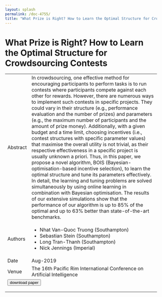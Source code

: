 ```yaml
---
layout: splash
permalink: /doc-4755/
title: "What Prize is Right? How to Learn the Optimal Structure for Crowdsourcing Contests"
---
```


# What Prize is Right? How to Learn the Optimal Structure for Crowdsourcing Contests

<table>
    <tbody>
    <tr>
        <td>Abstract</td>
        <td>In crowdsourcing, one effective method for encouraging participants to perform tasks is to run contests where participants compete against each other for rewards. However, there are numerous ways to implement such contests in specific projects. They could vary in their structure (e.g., performance evaluation and the number of prizes) and parameters (e.g., the maximum number of participants and the amount of prize money). Additionally, with a given budget and a time limit, choosing incentives (i.e., contest structures with specific parameter values) that maximise the overall utility is not trivial, as their respective effectiveness in a specific project is usually unknown a priori. Thus, in this paper, we propose a novel algorithm, BOIS (Bayesian-optimisation-based incentive selection), to learn the optimal structure and tune its parameters effectively. In detail, the learning and tuning problems are solved simultaneously by using online learning in combination with Bayesian optimisation. The results of our extensive simulations show that the performance of our algorithm is up to 85% of the optimal and up to 63% better than state-of-the-art benchmarks.</td>
    </tr>
    <tr>
        <td>Authors</td>
        <td>
            <ul>
                <li>Nhat Van-Quoc Truong (Southampton)</li>
                <li>Sebastian Stein (Southampton)</li>
                <li>Long Tran-Thanh (Southampton)</li>
                <li>Nick Jennings (Imperial)</li>
            </ul>
        </td>
    </tr>
    <tr>
        <td>Date</td>
        <td>Aug-2019</td>
    </tr>
    <tr>
        <td>Venue</td>
        <td>The 16th Pacific Rim International Conference on Artificial Intelligence</td>
    </tr>
        <tr>
            <td colspan="2">
                <form method="get" action="https://ibm.box.com/v/doc-4755-paper">
                    <button type="submit">download paper</button>
                </form>
            </td>
        </tr>
    </tbody>
</table>
